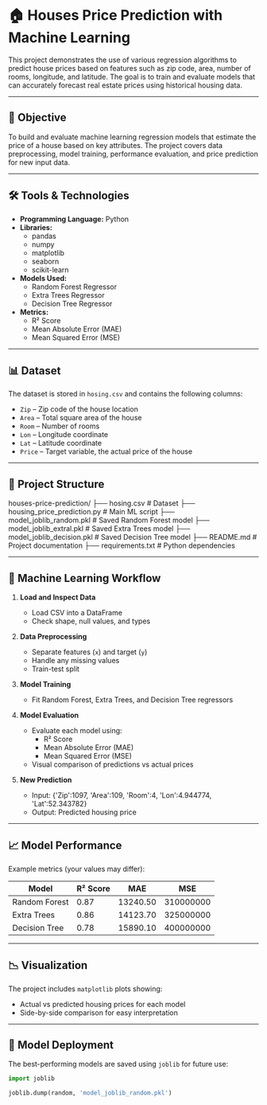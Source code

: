 # 🏠 Houses Price Prediction with Machine Learning

This project demonstrates the use of various regression algorithms to predict house prices based on features such as zip code, area, number of rooms, longitude, and latitude. The goal is to train and evaluate models that can accurately forecast real estate prices using historical housing data.

---

## 📌 Objective

To build and evaluate machine learning regression models that estimate the price of a house based on key attributes. The project covers data preprocessing, model training, performance evaluation, and price prediction for new input data.

---

## 🛠️ Tools & Technologies

- **Programming Language:** Python  
- **Libraries:** 
  - pandas
  - numpy
  - matplotlib
  - seaborn
  - scikit-learn  
- **Models Used:**  
  - Random Forest Regressor  
  - Extra Trees Regressor  
  - Decision Tree Regressor  
- **Metrics:**  
  - R² Score  
  - Mean Absolute Error (MAE)  
  - Mean Squared Error (MSE)

---

## 📊 Dataset

The dataset is stored in `hosing.csv` and contains the following columns:
- `Zip` – Zip code of the house location
- `Area` – Total square area of the house
- `Room` – Number of rooms
- `Lon` – Longitude coordinate
- `Lat` – Latitude coordinate
- `Price` – Target variable, the actual price of the house

---

## 📁 Project Structure
houses-price-prediction/
├── hosing.csv # Dataset
├── housing_price_prediction.py # Main ML script
├── model_joblib_random.pkl # Saved Random Forest model
├── model_joblib_extral.pkl # Saved Extra Trees model
├── model_joblib_decision.pkl # Saved Decision Tree model
├── README.md # Project documentation
├── requirements.txt # Python dependencies



---

## 🧠 Machine Learning Workflow

1. **Load and Inspect Data**
   - Load CSV into a DataFrame
   - Check shape, null values, and types

2. **Data Preprocessing**
   - Separate features (`x`) and target (`y`)
   - Handle any missing values
   - Train-test split

3. **Model Training**
   - Fit Random Forest, Extra Trees, and Decision Tree regressors

4. **Model Evaluation**
   - Evaluate each model using:
     - R² Score
     - Mean Absolute Error (MAE)
     - Mean Squared Error (MSE)
   - Visual comparison of predictions vs actual prices

5. **New Prediction**
   - Input: {'Zip':1097, 'Area':109, 'Room':4, 'Lon':4.944774, 'Lat':52.343782}
   - Output: Predicted housing price

---

## 📈 Model Performance

Example metrics (your values may differ):

| Model           | R² Score | MAE      | MSE       |
|----------------|----------|----------|-----------|
| Random Forest  | 0.87     | 13240.50 | 310000000 |
| Extra Trees    | 0.86     | 14123.70 | 325000000 |
| Decision Tree  | 0.78     | 15890.10 | 400000000 |

---

## 📉 Visualization

The project includes `matplotlib` plots showing:
- Actual vs predicted housing prices for each model  
- Side-by-side comparison for easy interpretation

---

## 💾 Model Deployment

The best-performing models are saved using `joblib` for future use:

```python
import joblib

joblib.dump(random, 'model_joblib_random.pkl')

